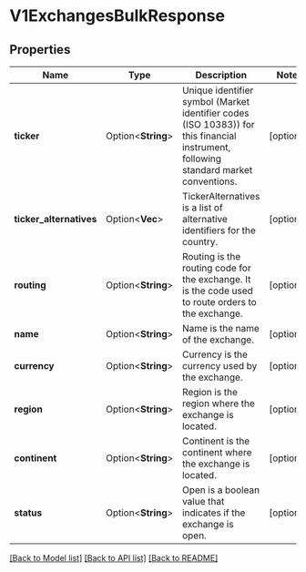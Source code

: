 # V1ExchangesBulkResponse

## Properties

Name | Type | Description | Notes
------------ | ------------- | ------------- | -------------
**ticker** | Option<**String**> | Unique identifier symbol (Market identifier codes (ISO 10383)) for this financial instrument, following standard market conventions. | [optional]
**ticker_alternatives** | Option<**Vec<String>**> | TickerAlternatives is a list of alternative identifiers for the country. | [optional]
**routing** | Option<**String**> | Routing is the routing code for the exchange. It is the code used to route orders to the exchange. | [optional]
**name** | Option<**String**> | Name is the name of the exchange. | [optional]
**currency** | Option<**String**> | Currency is the currency used by the exchange. | [optional]
**region** | Option<**String**> | Region is the region where the exchange is located. | [optional]
**continent** | Option<**String**> | Continent is the continent where the exchange is located. | [optional]
**status** | Option<**String**> | Open is a boolean value that indicates if the exchange is open. | [optional]

[[Back to Model list]](../README.md#documentation-for-models) [[Back to API list]](../README.md#documentation-for-api-endpoints) [[Back to README]](../README.md)


